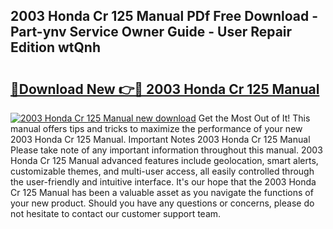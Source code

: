 ## 2003 Honda Cr 125 Manual PDf Free Download - Part-ynv Service Owner Guide - User Repair Edition wtQnh

# <h2><a href="http://bc36251.oget.top/?id=2003+Honda+Cr+125+Manual">🔗Download New 👉🔴 2003 Honda Cr 125 Manual</a></h2>

[![2003 Honda Cr 125 Manual new download](https://i.imgur.com/5g1atiW.png)](http://bc36251.oget.top/?id=2003+Honda+Cr+125+Manual)
Get the Most Out of It! This manual offers tips and tricks to maximize the performance of your new 2003 Honda Cr 125 Manual. Important Notes 2003 Honda Cr 125 Manual Please take note of any important information throughout this manual. 2003 Honda Cr 125 Manual advanced features include geolocation, smart alerts, customizable themes, and multi-user access, all easily controlled through the user-friendly and intuitive interface. It's our hope that the 2003 Honda Cr 125 Manual has been a valuable asset as you navigate the functions of your new product. Should you have any questions or concerns, please do not hesitate to contact our customer support team.
